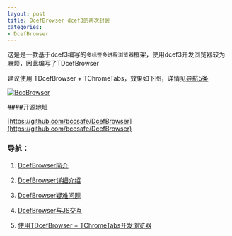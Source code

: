 ```yaml
---
layout: post
title: DcefBrowser dcef3的再次封装
categories:
- DcefBrowser
---
```


这是是一款基于dcef3编写的`多标签多进程浏览器`框架，使用dcef3开发浏览器较为麻烦，因此编写了TDcefBrowser

建议使用 TDcefBrowser + TChromeTabs，效果如下图，详情见[导航5条](#Navigation5)

[![BccBrowser](../../../../../public/Image/2014/09/BccBrowser.jpg)](../../../../../public/Image/2014/09/BccBrowser.jpg)


####开源地址 

[https://github.com/bccsafe/DcefBrowser](https://github.com/bccsafe/DcefBrowser)

### 导航：
	
1. [DcefBrowser简介](http://www.bccsafe.com/dcefbrowser/2015/04/06/DcefBrowser简介markdown/)
	
2. [DcefBrowser详细介绍](http://www.bccsafe.com/dcefbrowser/2015/04/11/DcefBrowser详细介绍/)
	
3. [DcefBrowser疑难问题](http://www.bccsafe.com/dcefbrowser/2015/04/11/DcefBrowser疑难问题/)

4. [DcefBrowser与JS交互](http://www.bccsafe.com/2015/04/11/DcefBrowser与JS交互/)
<span id = "Navigation5"></span>
5. [使用TDcefBrowser + TChromeTabs开发浏览器](http://www.bccsafe.com/dcefbrowser/2015/04/10/BccBrowser%20%20V2.0%20Chromium内核的多进程游览器/)
